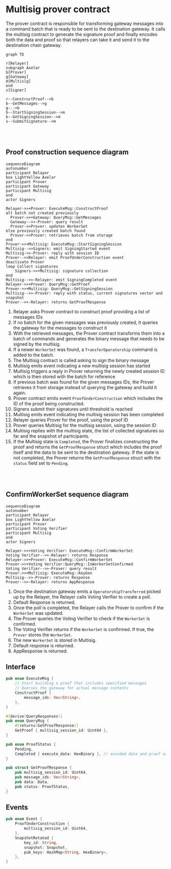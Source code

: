 # Multisig prover contract

The prover contract is responsible for transforming gateway messages into a command batch that is ready to be sent to the destination gateway. It calls the multisig contract to generate the signature proof and finally encodes both the data and proof so that relayers can take it and send it to the destination chain gateway.

```mermaid
graph TD

r[Relayer]
subgraph Axelar
b[Prover]
g[Gateway]
m[Multisig]
end
s[Signer]

r--ConstructProof-->b
b--GetMessages-->g
g-.->b
b--StartSigningSession-->m
b--GetSigningSession-->m
s--SubmitSignature-->m
```

<br>
<br>

## Proof construction sequence diagram

```mermaid
sequenceDiagram
autonumber
participant Relayer
box LightYellow Axelar
participant Prover
participant Gateway
participant Multisig
end
actor Signers

Relayer->>+Prover: ExecuteMsg::ConstructProof
alt batch not created previously
  Prover->>+Gateway: QueryMsg::GetMessages
  Gateway-->>-Prover: query result
  Prover->>Prover: updates WorkerSet
else previously created batch found
  Prover->>Prover: retrieves batch from storage
end
Prover->>+Multisig: ExecuteMsg::StartSigningSession
Multisig-->>Signers: emit SigningStarted event
Multisig->>-Prover: reply with session ID
Prover-->>Relayer: emit ProofUnderConstruction event
deactivate Prover
loop Collect signatures
	Signers->>+Multisig: signature collection
end
Multisig-->>-Relayer: emit SigningCompleted event
Relayer->>+Prover: QueryMsg::GetProof
Prover->>+Multisig: QueryMsg::GetSigningSession
Multisig-->>-Prover: reply with status, current signatures vector and snapshot
Prover-->>-Relayer: returns GetProofResponse
```

1. Relayer asks Prover contract to construct proof providing a list of messages IDs
2. If no batch for the given messages was previously created, it queries the gateway for the messages to construct it
3. With the retrieved messages, the Prover contract transforms them into a batch of commands and generates the binary message that needs to be signed by the multisig.
4. If a newer `WorkerSet` was found, a `TransferOperatorship` command is added to the batch. 
5. The Multisig contract is called asking to sign the binary message
6. Multisig emits event indicating a new multisig session has started
7. Multisig triggers a reply in Prover returning the newly created session ID which is then stored with the batch for reference
8. If previous batch was found for the given messages IDs, the Prover retrieves it from storage instead of querying the gateway and build it again.
9. Prover contract emits event `ProofUnderConstruction` which includes the ID of the proof being constructed.
10. Signers submit their signatures until threshold is reached
11. Multisig emits event indicating the multisig session has been completed
12. Relayer queries Prover for the proof, using the proof ID
13. Prover queries Multisig for the multisig session, using the session ID
14. Multisig replies with the multisig state, the list of collected signatures so far and the snapshot of participants.
15. If the Multisig state is `Completed`, the Prover finalizes constructing the proof and returns the `GetProofResponse` struct which includes the proof itself and the data to be sent to the destination gateway. If the state is not completed, the Prover returns the `GetProofResponse` struct with the `status` field set to `Pending`.

<br>
<br>

## ConfirmWorkerSet sequence diagram

```mermaid
sequenceDiagram
autonumber
participant Relayer
box LightYellow Axelar
participant Prover
participant Voting Verifier
participant Multisig
end
actor Signers

Relayer->>+Voting Verifier: ExecuteMsg::ConfirmWorkerSet
Voting Verifier-->>-Relayer: returns Response
Relayer->>+Prover: ExecuteMsg::ConfirmWorkerSet
Prover->>+Voting Verifier:QueryMsg::IsWorkerSetConfirmed
Voting Verifier-->>-Prover: query result
Prover->>+Multisig: ExecuteMsg::KeyGen
Multisig-->>-Prover: returns Response
Prover-->>-Relayer: returns AppResponse
```

1. Once the destination gateway emits a `OperatorshipTransferred` picked up by the Relayer, the Relayer calls Voting Verifier to create a poll. 
2. Default Response is returned.
3. Once the poll is completed, the Relayer calls the Prover to confirm if the `WorkerSet` was updated.
4. The Prover queries the Voting Verifier to check if the `WorkerSet` is confirmed.
5. The Voting Verifier returns if the `WorkerSet` is confirmed. If true, the `Prover` stores the `WorkerSet`.
6. The new `WorkerSet` is stored in Multisig.
7. Default response is returned.
8. AppResponse is returned.

## Interface

```Rust
pub enum ExecuteMsg {
    // Start building a proof that includes specified messages
    // Queries the gateway for actual message contents
    ConstructProof {
        message_ids: Vec<String>,
    },
}

#[derive(QueryResponses)]
pub enum QueryMsg {
    #[returns(GetProofResponse)]
    GetProof { multisig_session_id: Uint64 },
}

pub enum ProofStatus {
    Pending,
    Completed { execute_data: HexBinary }, // encoded data and proof sent to destination gateway
}

pub struct GetProofResponse {
    pub multisig_session_id: Uint64,
    pub message_ids: Vec<String>,
    pub data: Data,
    pub status: ProofStatus,
}
```

## Events

```Rust
pub enum Event {
    ProofUnderConstruction {
        multisig_session_id: Uint64,
    },
    SnapshotRotated {
        key_id: String,
        snapshot: Snapshot,
        pub_keys: HashMap<String, HexBinary>,
    },
}
```
